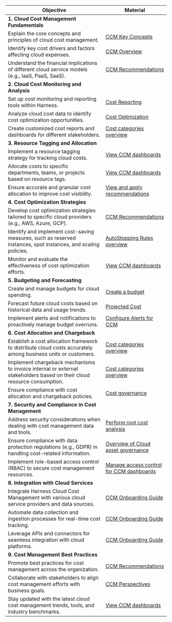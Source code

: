 | Objective                                                                                                               | Material                                                                                                                                                                                             |
| ----------------------------------------------------------------------------------------------------------------------- | ---------------------------------------------------------------------------------------------------------------------------------------------------------------------------------------------------- |
| **1. Cloud Cost Management Fundamentals**                                                                        |                                                                                                                                                                                                      |
| Explain the core concepts and principles of cloud cost management.                                                      | [CCM Key Concepts](https://developer.harness.io/docs/cloud-cost-management/get-started/key-concepts)                                                                                                 |
| Identify key cost drivers and factors affecting cloud expenses.                                                         | [CCM Overview](https://developer.harness.io/docs/cloud-cost-management/get-started/overview#what-is-cloud-cost-management)                                                                           |
| Understand the financial implications of different cloud service models (e.g., IaaS, PaaS, SaaS).                       | [CCM Recommendations](/docs/category/recommendations)                                                                                                                                                       |
| **2. Cloud Cost Monitoring and Analysis**                                                                           |                                                                                                                                                                                                      |
| Set up cost monitoring and reporting tools within Harness.                                                              | [Cost Reporting](https://developer.harness.io/docs/category/cost-reporting)                                                                                                                          |
| Analyze cloud cost data to identify cost optimization opportunities.                                                    | [Cost Optimization](https://developer.harness.io/docs/category/cost-optimization)                                                                                                                    |
| Create customized cost reports and dashboards for different stakeholders.                                               | [Cost categories overview](https://developer.harness.io/docs/cloud-cost-management/use-ccm-cost-reporting/ccm-cost-categories/ccm-cost-categories/)                                                  |
| **3. Resource Tagging and Allocation**                                                                              |                                                                                                                                                                                                      |
| Implement a resource tagging strategy for tracking cloud costs.                                                         | [View CCM dashboards](https://developer.harness.io/docs/cloud-cost-management/use-ccm-cost-reporting/use-ccm-dashboards/access-ccm-dashboards)                                                       |
| Allocate costs to specific departments, teams, or projects based on resource tags.                                      | [View CCM dashboards](https://developer.harness.io/docs/cloud-cost-management/use-ccm-cost-reporting/use-ccm-dashboards/access-ccm-dashboards)                                                       |
| Ensure accurate and granular cost allocation to improve cost visibility.                                                | [View and apply recommendations](https://developer.harness.io/docs/cloud-cost-management/use-ccm-cost-optimization/ccm-recommendations/home-recommendations)                                         |
| **4. Cost Optimization Strategies**                                                                                 |                                                                                                                                                                                                      |
| Develop cost optimization strategies tailored to specific cloud providers (e.g., AWS, Azure, GCP).                      | [CCM Recommendations](/docs/category/recommendations)                                                                                                                                                       |
| Identify and implement cost-saving measures, such as reserved instances, spot instances, and scaling policies.          | [AutoStopping Rules overview](https://developer.harness.io/docs/cloud-cost-management/use-ccm-cost-optimization/optimize-cloud-costs-with-intelligent-cloud-auto-stopping-rules/auto-stopping-rules) |
| Monitor and evaluate the effectiveness of cost optimization efforts.                                                    | [View CCM dashboards](https://developer.harness.io/docs/cloud-cost-management/use-ccm-cost-reporting/use-ccm-dashboards/access-ccm-dashboards)                                                       |
| **5. Budgeting and Forecasting**                                                                                    |                                                                                                                                                                                                      |
| Create and manage budgets for cloud spending.                                                                           | [Create a budget](https://developer.harness.io/docs/cloud-cost-management/use-ccm-cost-governance/ccm-budgets/create-a-budget)                                                                       |
| Forecast future cloud costs based on historical data and usage trends.                                                  | [Projected Cost](https://developer.harness.io/docs/cloud-cost-management/use-ccm-cost-governance/ccm-budgets/create-a-budget#projected-cost)                                                         |
| Implement alerts and notifications to proactively manage budget overruns.                                               | [Configure Alerts for CCM](https://developer.harness.io/docs/cloud-cost-management/use-ccm-cost-governance/ccm-budgets/create-a-budget#configure-alerts)                                             |
| **6. Cost Allocation and Chargeback**                                                                               |                                                                                                                                                                                                      |
| Establish a cost allocation framework to distribute cloud costs accurately among business units or customers.           | [Cost categories overview](https://developer.harness.io/docs/cloud-cost-management/use-ccm-cost-reporting/ccm-cost-categories/ccm-cost-categories/)                                                  |
| Implement chargeback mechanisms to invoice internal or external stakeholders based on their cloud resource consumption. | [Cost categories overview](https://developer.harness.io/docs/cloud-cost-management/use-ccm-cost-reporting/ccm-cost-categories/ccm-cost-categories/)                                                  |
| Ensure compliance with cost allocation and chargeback policies.                                                         | [Cost governance](https://developer.harness.io/docs/category/cost-governance)                                                                                                                        |
| **7. Security and Compliance in Cost Management**                                                                   |                                                                                                                                                                                                      |
| Address security considerations when dealing with cost management data and tools.                                       | [Perform root cost analysis](https://developer.harness.io/docs/cloud-cost-management/use-ccm-cost-reporting/root-cost-analysis/perform-root-cost-analysis/)                                          |
| Ensure compliance with data protection regulations (e.g., GDPR) in handling cost-related information.                   | [Overview of Cloud asset governance](https://developer.harness.io/docs/cloud-cost-management/use-ccm-cost-governance/asset-governance/asset-governance)                                              |
| Implement role-based access control (RBAC) to secure cost management resources.                                         | [Manage access control for CCM dashboards](https://developer.harness.io/docs/cloud-cost-management/access-control/manage-access-control-for-ccm-dashboards)                                          |
| **8. Integration with Cloud Services**                                                                              |                                                                                                                                                                                                      |
| Integrate Harness Cloud Cost Management with various cloud service providers and data sources.                          | [CCM Onboarding Guide](https://developer.harness.io/docs/category/onboarding-guide-for-ccm)                                                                                                          |
| Automate data collection and ingestion processes for real-time cost tracking.                                           | [CCM Onboarding Guide](https://developer.harness.io/docs/category/onboarding-guide-for-ccm)                                                                                                          |
| Leverage APIs and connectors for seamless integration with cloud platforms.                                             | [CCM Onboarding Guide](https://developer.harness.io/docs/category/onboarding-guide-for-ccm)                                                                                                          |
| **9. Cost Management Best Practices**                                                                               |                                                                                                                                                                                                      |
| Promote best practices for cost management across the organization.                                                     | [CCM Recommendations](/docs/category/recommendations)                                                                                                                                                       |
| Collaborate with stakeholders to align cost management efforts with business goals.                                     | [CCM Perspectives](https://developer.harness.io/docs/category/perspectives)                                                                                                                          |
| Stay updated with the latest cloud cost management trends, tools, and industry benchmarks.                              | [View CCM dashboards](https://developer.harness.io/docs/cloud-cost-management/use-ccm-cost-reporting/use-ccm-dashboards/access-ccm-dashboards)                                                       |
